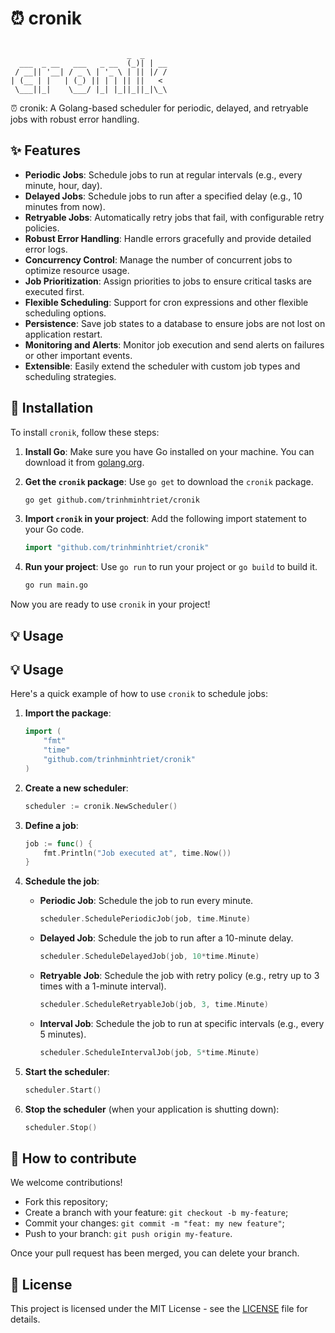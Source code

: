 # ⏰ cronik

```text

                          _  _
  ___  _ __   ___   _ __  (_)| | __
 / __|| '__| / _ \ | '_ \ | || |/ /
| (__ | |   | (_) || | | || ||   <
 \___||_|    \___/ |_| |_||_||_|\_\

```

⏰ cronik: A Golang-based scheduler for periodic, delayed, and retryable jobs with robust error handling.

## ✨ Features

- **Periodic Jobs**: Schedule jobs to run at regular intervals (e.g., every minute, hour, day).
- **Delayed Jobs**: Schedule jobs to run after a specified delay (e.g., 10 minutes from now).
- **Retryable Jobs**: Automatically retry jobs that fail, with configurable retry policies.
- **Robust Error Handling**: Handle errors gracefully and provide detailed error logs.
- **Concurrency Control**: Manage the number of concurrent jobs to optimize resource usage.
- **Job Prioritization**: Assign priorities to jobs to ensure critical tasks are executed first.
- **Flexible Scheduling**: Support for cron expressions and other flexible scheduling options.
- **Persistence**: Save job states to a database to ensure jobs are not lost on application restart.
- **Monitoring and Alerts**: Monitor job execution and send alerts on failures or other important events.
- **Extensible**: Easily extend the scheduler with custom job types and scheduling strategies.

## 🚀 Installation

To install `cronik`, follow these steps:

1. **Install Go**: Make sure you have Go installed on your machine. You can download it from [golang.org](https://golang.org/dl/).

2. **Get the `cronik` package**: Use `go get` to download the `cronik` package.

   ```sh
   go get github.com/trinhminhtriet/cronik
   ```

3. **Import `cronik` in your project**: Add the following import statement to your Go code.

   ```go
   import "github.com/trinhminhtriet/cronik"
   ```

4. **Run your project**: Use `go run` to run your project or `go build` to build it.
   ```sh
   go run main.go
   ```

Now you are ready to use `cronik` in your project!

## 💡 Usage

## 💡 Usage

Here's a quick example of how to use `cronik` to schedule jobs:

1. **Import the package**:

   ```go
   import (
       "fmt"
       "time"
       "github.com/trinhminhtriet/cronik"
   )
   ```

2. **Create a new scheduler**:

   ```go
   scheduler := cronik.NewScheduler()
   ```

3. **Define a job**:

   ```go
   job := func() {
       fmt.Println("Job executed at", time.Now())
   }
   ```

4. **Schedule the job**:

   - **Periodic Job**: Schedule the job to run every minute.

     ```go
     scheduler.SchedulePeriodicJob(job, time.Minute)
     ```

   - **Delayed Job**: Schedule the job to run after a 10-minute delay.

     ```go
     scheduler.ScheduleDelayedJob(job, 10*time.Minute)
     ```

   - **Retryable Job**: Schedule the job with retry policy (e.g., retry up to 3 times with a 1-minute interval).

     ```go
     scheduler.ScheduleRetryableJob(job, 3, time.Minute)
     ```

   - **Interval Job**: Schedule the job to run at specific intervals (e.g., every 5 minutes).
     ```go
     scheduler.ScheduleIntervalJob(job, 5*time.Minute)
     ```

5. **Start the scheduler**:

   ```go
   scheduler.Start()
   ```

6. **Stop the scheduler** (when your application is shutting down):
   ```go
   scheduler.Stop()
   ```

## 🤝 How to contribute

We welcome contributions!

- Fork this repository;
- Create a branch with your feature: `git checkout -b my-feature`;
- Commit your changes: `git commit -m "feat: my new feature"`;
- Push to your branch: `git push origin my-feature`.

Once your pull request has been merged, you can delete your branch.

## 📝 License

This project is licensed under the MIT License - see the [LICENSE](LICENSE) file for details.
